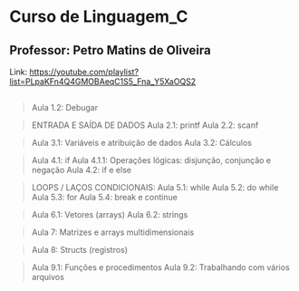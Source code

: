 # Curso de Linguagem_C
## Professor: Petro Matins de Oliveira
Link: https://youtube.com/playlist?list=PLpaKFn4Q4GMOBAeqC1S5_Fna_Y5XaOQS2

##

> Aula 1.2: Debugar

> ENTRADA E SAÍDA DE DADOS
Aula 2.1: printf
Aula 2.2: scanf

> Aula 3.1: Variáveis e atribuição de dados
Aula 3.2: Cálculos

> Aula 4.1: if
    Aula 4.1.1: Operações lógicas: disjunção, conjunção e negação
> Aula 4.2: if e else

> LOOPS / LAÇOS CONDICIONAIS:
Aula 5.1: while
Aula 5.2: do while
Aula 5.3: for
Aula 5.4: break e continue

> Aula 6.1: Vetores (arrays)
Aula 6.2: strings

> Aula 7: Matrizes e arrays multidimensionais 

> Aula 8: Structs (registros)

> Aula 9.1: Funções e procedimentos
Aula 9.2: Trabalhando com vários arquivos


